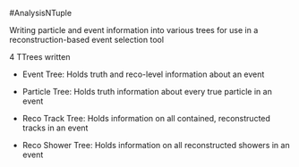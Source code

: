 #AnalysisNTuple

Writing particle and event information into various trees for use in a reconstruction-based event selection tool

4 TTrees written
  
  - Event Tree: 
      Holds truth and reco-level information about an event
  
  - Particle Tree: 
      Holds truth information about every true particle in an event

  - Reco Track Tree: 
      Holds information on all contained, reconstructed tracks in an event

  - Reco Shower Tree:
      Holds information on all reconstructed showers in an event
